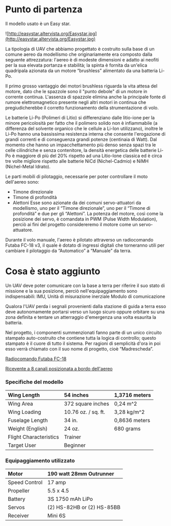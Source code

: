 # Punto di partenza #

Il modello usato è un Easy star.

![http://easystar.altervista.org/Easystar.jpg](http://easystar.altervista.org/Easystar.jpg)

La tipologia di UAV che abbiamo progettato è costruito sulla base di un comune aereo da modellismo che originariamente era composto dalla seguente attrezzatura: l'aereo è di modeste dimensioni e adatto ai neofiti per la sua elevata portanza e stabilità; la spinta è fornita da un'elica quadripala azionata da un motore “brushless” alimentato da una batteria Li-Po.

Il primo grosso vantaggio dei motori brushless riguarda la vita attesa del motore, dato che le spazzole sono il "punto debole" di un motore in corrente continua. L'assenza di spazzole elimina anche la principale fonte di rumore elettromagnetico presente negli altri motori in continua che pregiudicherebbe il corretto funzionamento della strumentazione di volo.

Le batterie Li-Po (Polimeri di Litio) si differenziano dalle litio-ione per la minore pericolosità per fatto che il polimero solido non è infiammabile (a differenza del solvente organico che le cellule a Li-Ion utilizzano), inoltre le Li-Po hanno una bassissima resistenza interna che consente l'erogazione di grandi correnti e di conseguenza grandi potenze (centinaia di Watt).
Dal momento che hanno un impacchettamento più denso senza spazi tra le celle cilindriche e senza contenitore, la densità energetica delle batterie Li-Po è maggiore di più del 20% rispetto ad una Litio-Ione classica ed è circa tre volte migliore rispetto alle batterie NiCd (Nichel-Cadmio) e NiMH (Nichel-Metal Idrato).


Le parti mobili di pilotaggio, necessarie per poter controllare il moto dell'aereo sono:
  * Timone direzionale
  * Timone di profondità
  * Alettoni
Esse sono azionate da dei comuni servo-attuatori da modellismo, uno per il “Timone direzionale”, uno per il “Timone di profondità” e due per gli “Alettoni”.
La potenza del motore, così come la posizione dei servo, è comandata in PWM (Pulse Width Modulation), perciò ai fini del progetto considereremo il motore come un servo-attuatore.

Durante il volo manuale, l'aereo è pilotato attraverso un radiocomando Futaba FC-18 v3, il quale è dotato di ingressi digitali che torneranno utili per cambiare il pilotaggio da “Automatico” a “Manuale” da terra.


# Cosa è stato aggiunto #

Un UAV deve poter comunicare con la base a terra per riferire il suo stato di missione e la sua posizione, perciò nell'equipaggiamento sono indispensabili:
IMU, Unità di misurazione inerziale
Modulo di comunicazione

Qualora l'UAV perda i segnali provenienti dalla stazione di guida a terra esso deve autonomamente portarsi verso un luogo sicuro oppure orbitare su una zona definita e tentare un atterraggio d'emergenza una volta esaurita la batteria.

Nel progetto, i componenti summenzionati fanno parte di un unico circuito stampato auto-costruito che contiene tutta la logica di controllo; questo stampato è il cuore di tutto il sistema.
Per ragioni di semplicità d'ora in poi esso verrà chiamato con il suo nome di progetto, cioè “Madrescheda”.


[Radiocomando Futaba FC-18 ](http://uavfirmware.googlecode.com/svn/trunk/Docs/immagini/radio1.jpg)

[Ricevente a 8 canali posizionata a bordo dell'aereo](http://uavfirmware.googlecode.com/svn/trunk/Docs/immagini/ricevente1.JPG)

### Specifiche del modello ###

| Wing Length | 54 inches | 1,3716 meters |
|:------------|:----------|:--------------|
| Wing Area   | 372 square inches | 0,24 m^2      |
| Wing Loading | 10.76 oz. / sq. ft. | 3,28 kg/m^2   |
| Fuselage Length | 34 in.    | 0,8636 meters |
| Weight (English) | 24 oz.    | 680 grams     |
| Flight Characteristics | Trainer   |
| Target User | Beginner  |

### Equipaggiamento utilizzato ###

| Motor | 190 watt 28mm Outrunner |
|:------|:------------------------|
| Speed Control | 17 amp                  |
| Propeller | 5.5 x 4.5               |
| Battery | 3S 1750 mAh LiPo        |
| Servos | (2) HS-82HB or (2) HS-85BB |
| Receiver | Mini 6S                 |